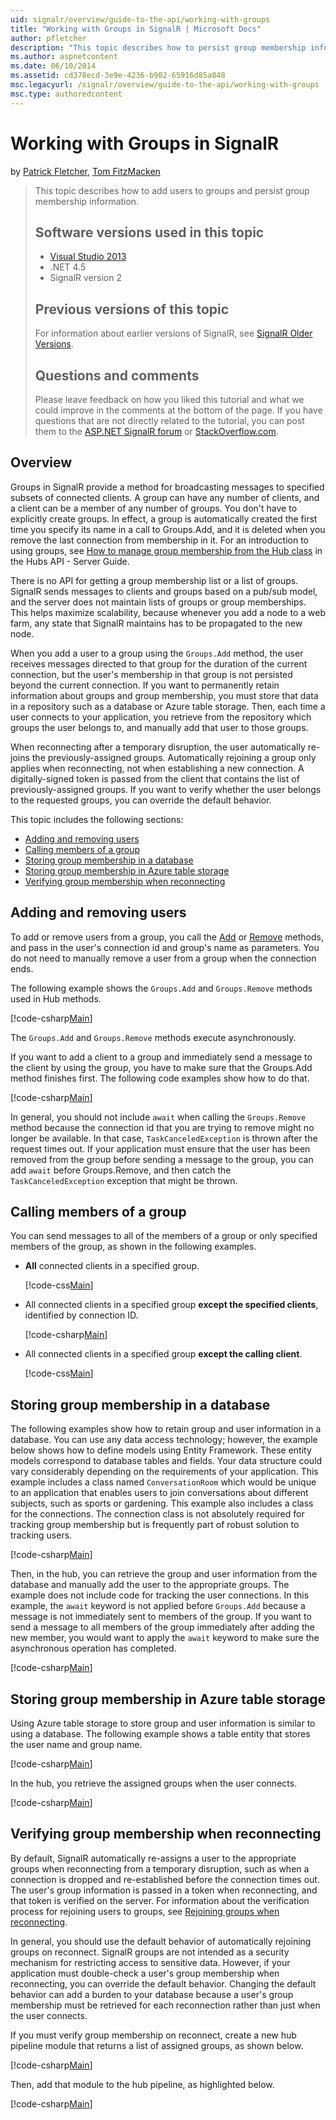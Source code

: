```yaml
---
uid: signalr/overview/guide-to-the-api/working-with-groups
title: "Working with Groups in SignalR | Microsoft Docs"
author: pfletcher
description: "This topic describes how to persist group membership information with the Hub API."
ms.author: aspnetcontent
ms.date: 06/10/2014
ms.assetid: cd378ecd-3e9e-4236-b902-65916d85a048
msc.legacyurl: /signalr/overview/guide-to-the-api/working-with-groups
msc.type: authoredcontent
---
```

Working with Groups in SignalR
====================
by [Patrick Fletcher](https://github.com/pfletcher), [Tom FitzMacken](https://github.com/tfitzmac)

> This topic describes how to add users to groups and persist group membership information. 
> 
> ## Software versions used in this topic
> 
> 
> - [Visual Studio 2013](https://www.microsoft.com/visualstudio/eng/2013-downloads)
> - .NET 4.5
> - SignalR version 2
>   
> 
> 
> ## Previous versions of this topic
> 
> For information about earlier versions of SignalR, see [SignalR Older Versions](../older-versions/index.md).
> 
> ## Questions and comments
> 
> Please leave feedback on how you liked this tutorial and what we could improve in the comments at the bottom of the page. If you have questions that are not directly related to the tutorial, you can post them to the [ASP.NET SignalR forum](https://forums.asp.net/1254.aspx/1?ASP+NET+SignalR) or [StackOverflow.com](http://stackoverflow.com/).


## Overview

Groups in SignalR provide a method for broadcasting messages to specified subsets of connected clients. A group can have any number of clients, and a client can be a member of any number of groups. You don't have to explicitly create groups. In effect, a group is automatically created the first time you specify its name in a call to Groups.Add, and it is deleted when you remove the last connection from membership in it. For an introduction to using groups, see [How to manage group membership from the Hub class](hubs-api-guide-server.md#groupsfromhub) in the Hubs API - Server Guide.

There is no API for getting a group membership list or a list of groups. SignalR sends messages to clients and groups based on a pub/sub model, and the server does not maintain lists of groups or group memberships. This helps maximize scalability, because whenever you add a node to a web farm, any state that SignalR maintains has to be propagated to the new node.

When you add a user to a group using the `Groups.Add` method, the user receives messages directed to that group for the duration of the current connection, but the user's membership in that group is not persisted beyond the current connection. If you want to permanently retain information about groups and group membership, you must store that data in a repository such as a database or Azure table storage. Then, each time a user connects to your application, you retrieve from the repository which groups the user belongs to, and manually add that user to those groups.

When reconnecting after a temporary disruption, the user automatically re-joins the previously-assigned groups. Automatically rejoining a group only applies when reconnecting, not when establishing a new connection. A digitally-signed token is passed from the client that contains the list of previously-assigned groups. If you want to verify whether the user belongs to the requested groups, you can override the default behavior.

This topic includes the following sections:

- [Adding and removing users](#add)
- [Calling members of a group](#call)
- [Storing group membership in a database](#storedatabase)
- [Storing group membership in Azure table storage](#storeazuretable)
- [Verifying group membership when reconnecting](#verify)

<a id="add"></a>

## Adding and removing users

To add or remove users from a group, you call the [Add](https://msdn.microsoft.com/library/microsoft.aspnet.signalr.igroupmanager.add(v=vs.111).aspx) or [Remove](https://msdn.microsoft.com/library/microsoft.aspnet.signalr.igroupmanager.remove(v=vs.111).aspx) methods, and pass in the user's connection id and group's name as parameters. You do not need to manually remove a user from a group when the connection ends.

The following example shows the `Groups.Add` and `Groups.Remove` methods used in Hub methods.

[!code-csharp[Main](working-with-groups/samples/sample1.cs?highlight=5,10)]

The `Groups.Add` and `Groups.Remove` methods execute asynchronously.

If you want to add a client to a group and immediately send a message to the client by using the group, you have to make sure that the Groups.Add method finishes first. The following code examples show how to do that.

[!code-csharp[Main](working-with-groups/samples/sample2.cs?highlight=1,3)]

In general, you should not include `await` when calling the `Groups.Remove` method because the connection id that you are trying to remove might no longer be available. In that case, `TaskCanceledException` is thrown after the request times out. If your application must ensure that the user has been removed from the group before sending a message to the group, you can add `await` before Groups.Remove, and then catch the `TaskCanceledException` exception that might be thrown.

<a id="call"></a>

## Calling members of a group

You can send messages to all of the members of a group or only specified members of the group, as shown in the following examples.

- **All** connected clients in a specified group. 

    [!code-css[Main](working-with-groups/samples/sample3.css)]
- All connected clients in a specified group **except the specified clients**, identified by connection ID. 

    [!code-csharp[Main](working-with-groups/samples/sample4.cs)]
- All connected clients in a specified group **except the calling client**. 

    [!code-css[Main](working-with-groups/samples/sample5.css)]

<a id="storedatabase"></a>

## Storing group membership in a database

The following examples show how to retain group and user information in a database. You can use any data access technology; however, the example below shows how to define models using Entity Framework. These entity models correspond to database tables and fields. Your data structure could vary considerably depending on the requirements of your application. This example includes a class named `ConversationRoom` which would be unique to an application that enables users to join conversations about different subjects, such as sports or gardening. This example also includes a class for the connections. The connection class is not absolutely required for tracking group membership but is frequently part of robust solution to tracking users.

[!code-csharp[Main](working-with-groups/samples/sample6.cs)]

Then, in the hub, you can retrieve the group and user information from the database and manually add the user to the appropriate groups. The example does not include code for tracking the user connections. In this example, the `await` keyword is not applied before `Groups.Add` because a message is not immediately sent to members of the group. If you want to send a message to all members of the group immediately after adding the new member, you would want to apply the `await` keyword to make sure the asynchronous operation has completed.

[!code-csharp[Main](working-with-groups/samples/sample7.cs)]

<a id="storeazuretable"></a>

## Storing group membership in Azure table storage

Using Azure table storage to store group and user information is similar to using a database. The following example shows a table entity that stores the user name and group name.

[!code-csharp[Main](working-with-groups/samples/sample8.cs)]

In the hub, you retrieve the assigned groups when the user connects.

[!code-csharp[Main](working-with-groups/samples/sample9.cs)]

<a id="verify"></a>

## Verifying group membership when reconnecting

By default, SignalR automatically re-assigns a user to the appropriate groups when reconnecting from a temporary disruption, such as when a connection is dropped and re-established before the connection times out. The user's group information is passed in a token when reconnecting, and that token is verified on the server. For information about the verification process for rejoining users to groups, see [Rejoining groups when reconnecting](../security/introduction-to-security.md#rejoingroup).

In general, you should use the default behavior of automatically rejoining groups on reconnect. SignalR groups are not intended as a security mechanism for restricting access to sensitive data. However, if your application must double-check a user's group membership when reconnecting, you can override the default behavior. Changing the default behavior can add a burden to your database because a user's group membership must be retrieved for each reconnection rather than just when the user connects.

If you must verify group membership on reconnect, create a new hub pipeline module that returns a list of assigned groups, as shown below.

[!code-csharp[Main](working-with-groups/samples/sample10.cs)]

Then, add that module to the hub pipeline, as highlighted below.

[!code-csharp[Main](working-with-groups/samples/sample11.cs?highlight=4)]
